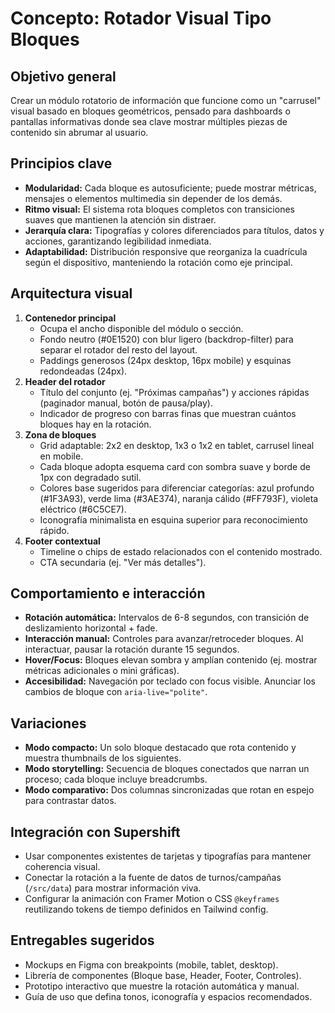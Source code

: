 # Concepto: Rotador Visual Tipo Bloques

## Objetivo general
Crear un módulo rotatorio de información que funcione como un "carrusel" visual basado en bloques geométricos, pensado para dashboards o pantallas informativas donde sea clave mostrar múltiples piezas de contenido sin abrumar al usuario.

## Principios clave
- **Modularidad:** Cada bloque es autosuficiente; puede mostrar métricas, mensajes o elementos multimedia sin depender de los demás.
- **Ritmo visual:** El sistema rota bloques completos con transiciones suaves que mantienen la atención sin distraer.
- **Jerarquía clara:** Tipografías y colores diferenciados para títulos, datos y acciones, garantizando legibilidad inmediata.
- **Adaptabilidad:** Distribución responsive que reorganiza la cuadrícula según el dispositivo, manteniendo la rotación como eje principal.

## Arquitectura visual
1. **Contenedor principal**
   - Ocupa el ancho disponible del módulo o sección.
   - Fondo neutro (#0E1520) con blur ligero (backdrop-filter) para separar el rotador del resto del layout.
   - Paddings generosos (24px desktop, 16px mobile) y esquinas redondeadas (24px).
2. **Header del rotador**
   - Título del conjunto (ej. "Próximas campañas") y acciones rápidas (paginador manual, botón de pausa/play).
   - Indicador de progreso con barras finas que muestran cuántos bloques hay en la rotación.
3. **Zona de bloques**
   - Grid adaptable: 2x2 en desktop, 1x3 o 1x2 en tablet, carrusel lineal en mobile.
   - Cada bloque adopta esquema card con sombra suave y borde de 1px con degradado sutil.
   - Colores base sugeridos para diferenciar categorías: azul profundo (#1F3A93), verde lima (#3AE374), naranja cálido (#FF793F), violeta eléctrico (#6C5CE7).
   - Iconografía minimalista en esquina superior para reconocimiento rápido.
4. **Footer contextual**
   - Timeline o chips de estado relacionados con el contenido mostrado.
   - CTA secundaria (ej. "Ver más detalles").

## Comportamiento e interacción
- **Rotación automática:** Intervalos de 6-8 segundos, con transición de deslizamiento horizontal + fade.
- **Interacción manual:** Controles para avanzar/retroceder bloques. Al interactuar, pausar la rotación durante 15 segundos.
- **Hover/Focus:** Bloques elevan sombra y amplían contenido (ej. mostrar métricas adicionales o mini gráficas).
- **Accesibilidad:** Navegación por teclado con focus visible. Anunciar los cambios de bloque con `aria-live="polite"`.

## Variaciones
- **Modo compacto:** Un solo bloque destacado que rota contenido y muestra thumbnails de los siguientes.
- **Modo storytelling:** Secuencia de bloques conectados que narran un proceso; cada bloque incluye breadcrumbs.
- **Modo comparativo:** Dos columnas sincronizadas que rotan en espejo para contrastar datos.

## Integración con Supershift
- Usar componentes existentes de tarjetas y tipografías para mantener coherencia visual.
- Conectar la rotación a la fuente de datos de turnos/campañas (`/src/data`) para mostrar información viva.
- Configurar la animación con Framer Motion o CSS `@keyframes` reutilizando tokens de tiempo definidos en Tailwind config.

## Entregables sugeridos
- Mockups en Figma con breakpoints (mobile, tablet, desktop).
- Librería de componentes (Bloque base, Header, Footer, Controles).
- Prototipo interactivo que muestre la rotación automática y manual.
- Guía de uso que defina tonos, iconografía y espacios recomendados.
